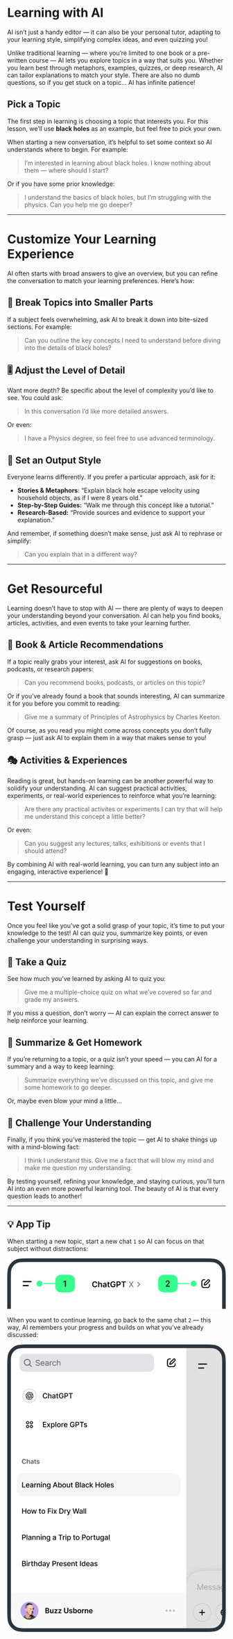 # Learning with AI 
AI isn’t just a handy editor — it can also be your personal tutor, adapting to your learning style, simplifying complex ideas, and even quizzing you!

Unlike traditional learning — where you’re limited to one book or a pre-written course — AI lets you explore topics in a way that suits you. Whether you learn best through metaphors, examples, quizzes, or deep research, AI can tailor explanations to match your style. There are also no dumb questions, so if you get stuck on a topic... AI has infinite patience!

## Pick a Topic
The first step in learning is choosing a topic that interests you. For this lesson, we’ll use **black holes** as an example, but feel free to pick your own.

When starting a new conversation, it’s helpful to set some context so AI understands where to begin. For example:

> I’m interested in learning about black holes. I know nothing about them — where should I start?

Or if you have some prior knowledge:

> I understand the basics of black holes, but I’m struggling with the physics. Can you help me go deeper?

***

# Customize Your Learning Experience
AI often starts with broad answers to give an overview, but you can refine the conversation to match your learning preferences. Here’s how:

## 🎯 Break Topics into Smaller Parts 
If a subject feels overwhelming, ask AI to break it down into bite-sized sections. For example:

> Can you outline the key concepts I need to understand before diving into the details of black holes?

## 🎚️ Adjust the Level of Detail
Want more depth? Be specific about the level of complexity you’d like to see. You could ask:

> In this conversation I’d like more detailed answers.

Or even:

> I have a Physics degree, so feel free to use advanced terminology.

## 📝 Set an Output Style
Everyone learns differently. If you prefer a particular approach, ask for it:

- **Stories & Metaphors**: “Explain black hole escape velocity using household objects, as if I were 8 years old.”
- **Step-by-Step Guides:** “Walk me through this concept like a tutorial.”
- **Research-Based:** “Provide sources and evidence to support your explanation.”

And remember, if something doesn’t make sense, just ask AI to rephrase or simplify:

> Can you explain that in a different way?

***

# Get Resourceful
Learning doesn’t have to stop with AI — there are plenty of ways to deepen your understanding beyond your conversation. AI can help you find books, articles, activities, and even events to take your learning further.

## 📖 Book & Article Recommendations
If a topic really grabs your interest, ask AI for suggestions on books, podcasts, or research papers:

> Can you recommend books, podcasts, or articles on this topic?

Or if you’ve already found a book that sounds interesting, AI can summarize it for you before you commit to reading:

> Give me a summary of Principles of Astrophysics by Charles Keeton.

Of course, as you read you might come across concepts you don’t fully grasp — just ask AI to explain them in a way that makes sense to you!

## 🎭 Activities & Experiences
Reading is great, but hands-on learning can be another powerful way to solidify your understanding. AI can suggest practical activities, experiments, or real-world experiences to reinforce what you’re learning:

> Are there any practical activites or experiments I can try that will help me understand this concept a little better?

Or even:

> Can you suggest any lectures, talks, exhibitions or events that I should attend?

By combining AI with real-world learning, you can turn any subject into an engaging, interactive experience! 🚀

***

# Test Yourself
Once you feel like you’ve got a solid grasp of your topic, it’s time to put your knowledge to the test! AI can quiz you, summarize key points, or even challenge your understanding in surprising ways.

## 🎯 Take a Quiz
See how much you’ve learned by asking AI to quiz you:

> Give me a multiple-choice quiz on what we’ve covered so far and grade my answers.

If you miss a question, don’t worry — AI can explain the correct answer to help reinforce your learning.

## 📝 Summarize & Get Homework
If you’re returning to a topic, or a quiz isn’t your speed — you can AI for a summary and a way to keep learning:

> Summarize everything we’ve discussed on this topic, and give me some homework to go deeper.

Or, maybe even blow your mind a little...

## 🤯 Challenge Your Understanding
Finally, if you think you’ve mastered the topic — get AI to shake things up with a mind-blowing fact:

> I think I understand this. Give me a fact that will blow my mind and make me question my understanding.

By testing yourself, refining your knowledge, and staying curious, you’ll turn AI into an even more powerful learning tool. The beauty of AI is that every question leads to another!

***

## 💡 App Tip
When starting a new topic, start a new chat `1` so AI can focus on that subject without distractions:

<picture>
  <source srcset="./assets/images/return-to-chat-dark.png" media="(prefers-color-scheme:dark)">
  <img src="./assets/images/return-to-chat.png">
</picture>

When you want to continue learning, go back to the same chat `2` — this way, AI remembers your progress and builds on what you’ve already discussed:

<picture>
  <source srcset="./assets/images/learning-side-drawer-dark.png" media="(prefers-color-scheme:dark)">
  <img src="./assets/images/learning-side-drawer.png">
</picture>